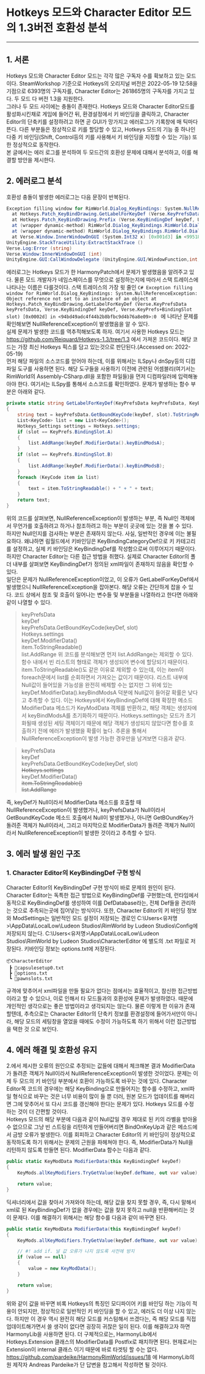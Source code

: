 # Hotkeys 모드와 Character Editor 모드의 1.3버전 호환성 분석
---
## 1. 서론
Hotkeys 모드와 Character Editor 모드는 각각 많은 구독자 수를 확보하고 있는 모드이다. SteamWorkshop 기준으로 Hotkeys의 오리지널 버전은 2022-05-19 12:58을 기점으로 6393명의 구독자를, Character Editor는 261865명의 구독자를 가지고 있다. 두 모드 다 버전 1.3을 지원한다.  
그러나 두 모드 사이에는 충돌이 존재한다. Hotkeys 모드와 Character Editor모드를 활성화시킨채로 게임에 들어간 뒤, 환경설정에서 키 바인딩을 클릭하고, Character Editor의 단축키를 설정하려고 하면 곧 GUI가 망가지고 에러로그가 기록창에 매 틱마다 뜬다. 다른 부분들은 정상적으로 키를 할당할 수 있고, Hotkeys 모드의 기능 중 하나인 다중 키 바인딩(Shift, Control등의 키를 사용해서 키 바인딩을 지정할 수 있는 기능) 또한 정상적으로 동작한다.  
본 글에서는 에러 로그를 분석하여 두 모드간의 호환성 문제에 대해서 분석하고, 이를 해결할 방안을 제시한다.

## 2. 에러로그 분석
호환성 충돌이 발생한 에러로그는 다음 문장이 반복된다.  
```C#
Exception filling window for RimWorld.Dialog_KeyBindings: System.NullReferenceException: Object reference not set to an instance of an object
  at Hotkeys.Patch_KeyBindDrawing.GetLabelForKeyDef (Verse.KeyPrefsData keyPrefsData, Verse.KeyBindingDef keyDef, Verse.KeyPrefs+BindingSlot slot) [0x0002d] in <94bd49adc4f44b2b8bfbc9d4b76a8e09>:0 
  at Hotkeys.Patch_KeyBindDrawing.Prefix (Verse.KeyBindingDef keyDef, UnityEngine.Rect parentRect, System.Single& curY, System.Boolean skipDrawing, Verse.KeyPrefsData& ___keyPrefsData) [0x000ff] in <94bd49adc4f44b2b8bfbc9d4b76a8e09>:0 
  at (wrapper dynamic-method) RimWorld.Dialog_KeyBindings.RimWorld.Dialog_KeyBindings.DrawKeyEntry_Patch1(RimWorld.Dialog_KeyBindings,Verse.KeyBindingDef,UnityEngine.Rect,single&,bool)
  at (wrapper dynamic-method) RimWorld.Dialog_KeyBindings.RimWorld.Dialog_KeyBindings.DoWindowContents_Patch0(RimWorld.Dialog_KeyBindings,UnityEngine.Rect)
  at Verse.Window.InnerWindowOnGUI (System.Int32 x) [0x001d3] in <99518a644a3e4a7ea3fde566568df84a>:0 
UnityEngine.StackTraceUtility:ExtractStackTrace ()
Verse.Log:Error (string)
Verse.Window:InnerWindowOnGUI (int)
UnityEngine.GUI:CallWindowDelegate (UnityEngine.GUI/WindowFunction,int,int,UnityEngine.GUISkin,int,single,single,UnityEngine.GUIStyle)
```
에러로그는 Hotkeys 모드가 한 HarmonyPatch에서 문제가 발생했음을 알려주고 있다. 물론 모드 개발자가 네임스페이스를 무엇으로 설정하는지에 따라서 스택 트레이스에 나타나는 이름은 다를것이다. 스택 트레이스의 가장 윗 줄인 ```C#
Exception filling window for RimWorld.Dialog_KeyBindings: System.NullReferenceException: Object reference not set to an instance of an object
  at Hotkeys.Patch_KeyBindDrawing.GetLabelForKeyDef (Verse.KeyPrefsData keyPrefsData, Verse.KeyBindingDef keyDef, Verse.KeyPrefs+BindingSlot slot) [0x0002d] in <94bd49adc4f44b2b8bfbc9d4b76a8e09>:0 ```
  에 나타난 문제를 확인해보면 NullReferenceException이 발생했음을 알 수 있다.  
실제 문제가 발생한 코드를 역추적해보도록 하자. 여기서 사용한 Hotkeys 모드는 https://github.com/Reiquard/Hotkeys-1.3/tree/1.3 에서 가져온 코드이다. 해당 코드는 가장 최신 Hotkeys 픽스를 담고 있는것으로 판단된다.(Accessed on: 2022-05-19)  
먼저 해당 파일의 소스코드를 얻어야 하는데, 이를 위해서는 ILSpy나 dnSpy등의 디컴파일 도구를 사용하면 된다. 해당 도구들을 사용하기 이전에 관련된 어셈블리(여기서는 RimWorld의 Assembly-CSharp.dll을 포함한 파일들)을 먼저 디컴파일러에 입력해놓아야 한다. 여기서는 ILSpy를 통해서 소스코드를 확인하였다. 문제가 발생하는 함수 부분은 아래와 같다.
```C#
private static string GetLabelForKeyDef(KeyPrefsData keyPrefsData, KeyBindingDef keyDef, KeyPrefs.BindingSlot slot)
{
	string text = keyPrefsData.GetBoundKeyCode(keyDef, slot).ToStringReadable();
	List<KeyCode> list = new List<KeyCode>();
	Hotkeys_Settings settings = Hotkeys.settings;
	if (slot == KeyPrefs.BindingSlot.A)
	{
		list.AddRange(keyDef.ModifierData().keyBindModsA);
	}
	if (slot == KeyPrefs.BindingSlot.B)
	{
		list.AddRange(keyDef.ModifierData().keyBindModsB);
	}
	foreach (KeyCode item in list)
	{
		text = item.ToStringReadable() + " + " + text;
	}
	return text;
}
```
위의 코드를 살펴보면, NullReferenceException이 발생하는 부분, 즉 Null인 객체에서 무언가를 호출하려고 하거나 참조하려고 하는 부분이 곳곳에 있는 것을 볼 수 있다. 하지만 Null인지를 검사하는 부분은 존재하지 않는다. 사실, 일반적인 경우에 이는 불필요하다. 왜냐하면 림월드에서 키바인딩은 KeyBindingCategoryDef으로 키 카테고리를 설정하고, 실제 키 바인딩은 KeyBindingDef를 작성함으로써 이루어지기 때문이다. 하지만 Character Editor는 다른 접근 방법을 취했다. 실제로 Character Editor의 폴더 내부를 살펴보면 KeyBindingDef가 정의된 xml파일이 존재하지 않음을 확인할 수 있다.  
일단은 문제가 NullReferenceException이었고, 이 오류가 GetLabelForKeyDef에서 발생했으니 NullReferenceException을 잡아본다. 해당 오류는 간단하게 잡을 수 있다. 코드 상에서 참조 및 호출이 일어나는 변수들 및 부분들을 나열하라고 한다면 아래와 같이 나열할 수 있다.
>keyPrefsData  
keyDef  
keyPrefsData.GetBoundKeyCode(keyDef, slot)  
Hotkeys.settings  
keyDef.ModifierData()  
item.ToStringReadable()  
list.AddRange
위 코드를 분석해보면 먼저 list.AddRange는 제외할 수 있다. 함수 내에서 빈 리스트의 형태로 객체가 생성되어 변수에 할당되기 때문이다. item.ToStringReadable()도 같은 이유로 제외할 수 있는데, 이는 item이 foreach문에서 list를 순회하면서 가져오는 값이기 때문이다. 리스트 내부에 Null값이 들어있을 가능성을 완전히 배제할 수는 없지만 그 위에 있는 keyDef.ModifierData().keyBindModsA 덕분에 Null값이 들어갈 확률은 낮다고 추측할 수 있다. 이는 Hotkeys에서 KeyBindingDef에 대해 확장한 메소드 ModifierData 메소드가 KeyModData 객체를 반환하고, 해당 객체는 생성자에서 keyBindModsA를 초기화하기 때문이다. Hotkeys.settings는 모드가 초기화될때 생성된 세팅 객체이기 때문에 해당 객체가 생성되지 않았다면 함수를 호출하기 전에 에러가 발생했을 확률이 높다. 추론을 통해서 NullReferenceException이 발생 가능한 경우만을 남겨보면 다음과 같다.

> keyPrefsData  
> keyDef  
> keyPrefsData.GetBoundKeyCode(keyDef, slot)  
> ~~Hotkeys.settings~~  
> keyDef.ModifierData()  
> ~~item.ToStringReadable()~~  
> ~~list.AddRange~~

즉, keyDef가 Null이라서 ModifierData 메소드를 호출할 때 NullReferenceException이 발생했거나, keyPrefsData가 Null이라서 GetBoundKeyCode 메소드 호출에서 Null이 발생했거나, 아니면 GetBOundKey가 돌려준 객체가 Null이라서, 그리고 마지막으로 ModifierData가 돌려준 객체가 Null이라서 NullReferenceException이 발생한 것이라고 추측할 수 있다.  

## 3. 에러 발생 원인 구조
### 1. Character Editor의 KeyBindingDef 구현 방식  
Character Editor의 KeyBindingDef 구현 방식이 바로 문제의 원인이 된다. Character Editor는 독특한 접근 방법으로 KeyBindingDef를 구현했는데, 런타임에서 동적으로 KeyBindingDef를 생성하여 이를 DefDatabase라는, 전체 Def들을 관리하는 것으로 추측되는곳에 집어넣는 방식이다. 또한, Character Editor의 키 바인딩 정보와 ModSettings는 일반적인 모드 설정이 저장되는 경로인 C:\Users\<유저명>\AppData\LocalLow\Ludeon Studios\RimWorld by Ludeon Studios\Config에 저장되지 않는다. C:\Users\<유저명>\AppData\LocalLow\Ludeon Studios\RimWorld by Ludeon Studios\CharacterEditor 에 별도의 .txt 파일로 저장된다. 키바인딩 정보는 options.txt에 저장된다.
```Tree
📦CharacterEditor
 ┣ 📜capsulesetup0.txt
 ┣ 📜options.txt
 ┗ 📜pawnslots.txt
```
규격에 맞추어서 xml파일을 만들 필요가 없다는 점에서는 효율적이고, 참신한 접근방법이라고 할 수 있으나, 이로 인해서 타 모드들과의 호환성에 문제가 발생하였다. 때문에 개인적인 생각으로는 좋은 방법이라고 생각되지는 않는다. 물론 이렇게 한 이유가 존재할텐데, 추측으로는 Character Editor의 단축키 정보를 환경설정에 들어가서만이 아니라, 해당 모드의 세팅창을 열었을 때에도 수정이 가능하도록 하기 위해서 이런 접근방법을 택한 것 으로 보인다.
## 4. 에러 해결 및 호환성 유지
2.에서 제시한 오류의 원인으로 추정되는 값들에 대해서 체크해본 결과 ModifierData가 돌려준 객체가 Null이라서 NullReferenceException이 발생한 것이었다. 문제는 이제 두 모드의 키 바인딩 부분에서 호환이 가능하도록 바꾸는 것에 있다. Character Editor쪽 코드의 경우에는 해당 KeyBinding으로 만들어지는 함수를 수정하고, xml파일 형식으로 바꾸는 것은 너무 비용이 많이 들 뿐 더러, 원본 모드가 업데이트를 해버리면 그에 맞추어서 또 다시 코드를 갱신해야 한다는 문제가 있다. Hotkeys 모드를 수정하는 것이 더 간편할 것이다.  
Hotkeys 모드의 해당 부분에 다음과 같이 Null값일 경우 제대로 된 키의 라벨을 받아올 수 없으므로 그냥 빈 스트링을 리턴하게 만들어버리면 BindOnKeyUp과 같은 메소드에서 금방 오류가 발생한다. 이를 회피하고 Character Editor의 키 바인딩이 정상적으로 동작하도록 하기 위해서는 문제의 근원을 파헤쳐야 한다. 즉, ModifierData가 Null을 리턴하지 않도록 만들면 된다.
ModifierData 함수는 다음과 같다.
```C#
public static KeyModData ModifierData(this KeyBindingDef keyDef)
{
    KeyMods.allKeyModifiers.TryGetValue(keyDef.defName, out var value);

    return value;
}
```
딕셔너리에서 값을 찾아서 가져와야 하는데, 해당 값을 찾지 못할 경우, 즉, 다시 말해서 xml로 된 KeyBindingDef가 없을 경우에는 값을 찾지 못하고 null을 반환해버리는 것이 문제다. 이를 해결하기 위해서는 해당 함수를 다음과 같이 바꾸면 된다.
```C#
public static KeyModData ModifierData(this KeyBindingDef keyDef)
{
    KeyMods.allKeyModifiers.TryGetValue(keyDef.defName, out var value);

    // #! add if. 널 값 오류가 나지 않도록 사전에 방지
    if (value == null)
    {
        value = new KeyModData();
    }

    return value;
}
```
위와 같이 값을 바꾸면 비록 Hotkeys의 특징인 모디파이어 키를 바인딩 하는 기능이 적용이 안되지만, 정상적으로 일반적인 키 바인딩을 할 수 있고, 에러도 더 이상 나지 않는다. 하지만 이 경우 역시 완전히 해당 모드를 커스텀해서 쓰겠다는, 즉 해당 모드를 직접 업데이트해가면서 쓸 생각이 없다면 굉장히 귀찮은 일이 된다. 이를 해결하고자 하면 HarmonyLib을 사용하면 된다. 더 구체적으로는, HarmonyLib에서 Hotkeys.Extension 클래스의 ModifierData를 Postfix로 패치하면 된다. 현재로서는 Extension이 internal 클래스 이기 때문에 바로 타겟팅 할 수는 없다. https://github.com/pardeike/HarmonyRimWorld/issues/18 에 HarmonyLib의 원 제작자 Andreas Pardeike가 단 답변을 참고해서 작성하면 될 것이다.